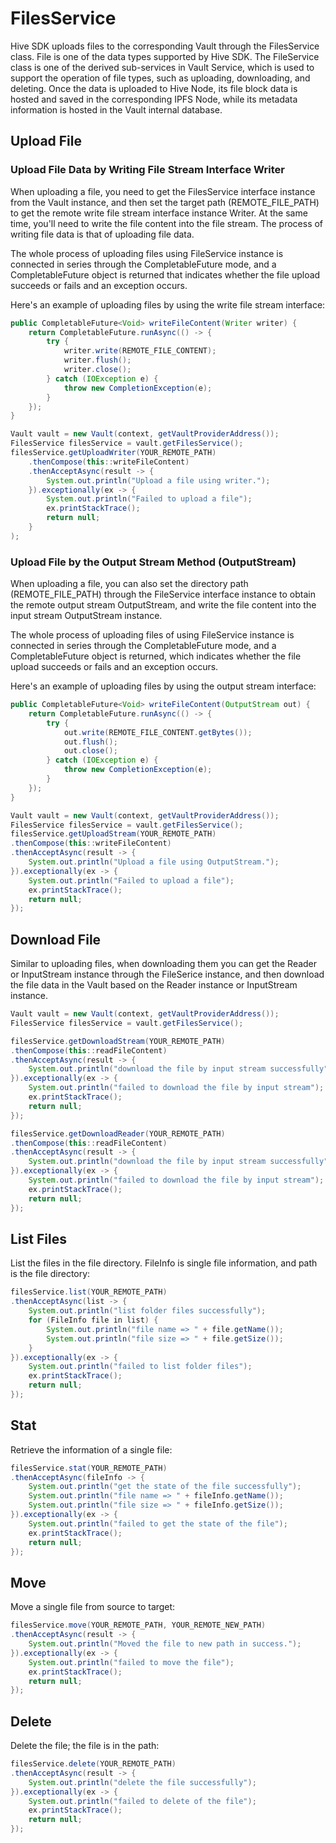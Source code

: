 # FilesService

Hive SDK uploads files to the corresponding Vault through the FilesService class. File is one of the data types supported by Hive SDK. The FileService class is one of the derived sub-services in Vault Service, which is used to support the operation of file types, such as uploading, downloading, and deleting. Once the data is uploaded to Hive Node, its file block data is hosted and saved in the corresponding IPFS Node, while its metadata information is hosted in the Vault internal database.

## Upload File

### Upload File Data by Writing File Stream Interface Writer

When uploading a file, you need to get the FilesService interface instance from the Vault instance, and then set the target path (REMOTE\_FILE\_PATH) to get the remote write file stream interface instance Writer. At the same time, you'll need to write the file content into the file stream. The process of writing file data is that of uploading file data.

The whole process of uploading files using FileService instance is connected in series through the CompletableFuture mode, and a CompletableFuture object is returned that indicates whether the file upload succeeds or fails and an exception occurs.

Here's an example of uploading files by using the write file stream interface:

```java
public CompletableFuture<Void> writeFileContent(Writer writer) {
    return CompletableFuture.runAsync(() -> {
        try {
            writer.write(REMOTE_FILE_CONTENT);
            writer.flush();
            writer.close();
        } catch (IOException e) {
            throw new CompletionException(e);
        }
    });
}

Vault vault = new Vault(context, getVaultProviderAddress());
FilesService filesService = vault.getFilesService();
filesService.getUploadWriter(YOUR_REMOTE_PATH)
    .thenCompose(this::writeFileContent)
    .thenAcceptAsync(result -> {
        System.out.println("Upload a file using writer.");
    }).exceptionally(ex -> {
        System.out.println("Failed to upload a file");
        ex.printStackTrace();
        return null;
    }
);
```

### Upload File by the Output Stream Method (OutputStream)

When uploading a file, you can also set the directory path (REMOTE\_FILE\_PATH) through the FileService interface instance to obtain the remote output stream OutputStream, and write the file content into the input stream OutputStream instance.

The whole process of uploading files of using FileService instance is connected in series through the CompletableFuture mode, and a CompletableFuture object is returned, which indicates whether the file upload succeeds or fails and an exception occurs.

Here's an example of uploading files by using the output stream interface:

```java
public CompletableFuture<Void> writeFileContent(OutputStream out) {
    return CompletableFuture.runAsync(() -> {
        try {
            out.write(REMOTE_FILE_CONTENT.getBytes());
            out.flush();
            out.close();
        } catch (IOException e) {
            throw new CompletionException(e);
        }
    });
}

Vault vault = new Vault(context, getVaultProviderAddress());
FilesService filesService = vault.getFilesService();
filesService.getUploadStream(YOUR_REMOTE_PATH)
.thenCompose(this::writeFileContent)
.thenAcceptAsync(result -> {
    System.out.println("Upload a file using OutputStream.");
}).exceptionally(ex -> {
    System.out.println("Failed to upload a file");
    ex.printStackTrace();
    return null;
});
```

## Download File

Similar to uploading files, when downloading them you can get the Reader or InputStream instance through the FileSerice instance, and then download the file data in the Vault based on the Reader instance or InputStream instance.

```java
Vault vault = new Vault(context, getVaultProviderAddress());
FilesService filesService = vault.getFilesService();

filesService.getDownloadStream(YOUR_REMOTE_PATH)
.thenCompose(this::readFileContent)
.thenAcceptAsync(result -> {
    System.out.println("download the file by input stream successfully");
}).exceptionally(ex -> {
    System.out.println("failed to download the file by input stream");
    ex.printStackTrace();
    return null;
});

filesService.getDownloadReader(YOUR_REMOTE_PATH)
.thenCompose(this::readFileContent)
.thenAcceptAsync(result -> {
    System.out.println("download the file by input stream successfully");
}).exceptionally(ex -> {
    System.out.println("failed to download the file by input stream");
    ex.printStackTrace();
    return null;
});
```

## List Files

List the files in the file directory. FileInfo is single file information, and path is the file directory:

```java
filesService.list(YOUR_REMOTE_PATH)
.thenAcceptAsync(list -> {
    System.out.println("list folder files successfully");
    for (FileInfo file in list) {
        System.out.println("file name => " + file.getName());
        System.out.println("file size => " + file.getSize());
    }
}).exceptionally(ex -> {
    System.out.println("failed to list folder files");
    ex.printStackTrace();
    return null;
});
```

## Stat

Retrieve the information of a single file:

```java
filesService.stat(YOUR_REMOTE_PATH)
.thenAcceptAsync(fileInfo -> {
    System.out.println("get the state of the file successfully");
    System.out.println("file name => " + fileInfo.getName());
    System.out.println("file size => " + fileInfo.getSize());
}).exceptionally(ex -> {
    System.out.println("failed to get the state of the file");
    ex.printStackTrace();
    return null;
});
```

## Move

Move a single file from source to target:

```java
filesService.move(YOUR_REMOTE_PATH, YOUR_REMOTE_NEW_PATH)
.thenAcceptAsync(result -> {
    System.out.println("Moved the file to new path in success.");
}).exceptionally(ex -> {
    System.out.println("failed to move the file");
    ex.printStackTrace();
    return null;
});
```

## Delete

Delete the file; the file is in the path:

```java
filesService.delete(YOUR_REMOTE_PATH)
.thenAcceptAsync(result -> {
    System.out.println("delete the file successfully");
}).exceptionally(ex -> {
    System.out.println("failed to delete of the file");
    ex.printStackTrace();
    return null;
});
```
